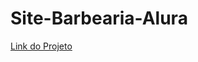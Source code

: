 # Site-Barbearia-Alura


<a href="https://ricardoferreira93.github.io/Site-Barbearia-Alura/contato.html" target="__blank"> Link do Projeto</a>
